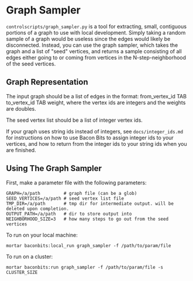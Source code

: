 # Graph Sampler

`controlscripts/graph_sampler.py` is a tool for extracting, small, contiguous portions of a graph to use with local development. Simply taking a random sample of a graph would be useless since the edges would likely be disconnected. Instead, you can use the graph sampler, which takes the graph and a list of "seed" vertices, and returns a sample consisting of all edges either going to or coming from vertices in the N-step-neighborhood of the seed vertices.

## Graph Representation

The input graph should be a list of edges in the format: from_vertex_id TAB to_vertex_id TAB weight, where the vertex ids are integers and the weights are doubles.

The seed vertex list should be a list of integer vertex ids.

If your graph uses string ids instead of integers, see `docs/integer_ids.md` for instructions on how to use Bacon Bits to assign integer ids to your vertices, and how to return from the integer ids to your string ids when you are finished.

## Using The Graph Sampler

First, make a parameter file with the following parameters:

    GRAPH=/a/path         # graph file (can be a glob)
    SEED_VERTICES=/a/path # seed vertex list file
    TMP_DIR=/a/path       # tmp dir for intermediate output. will be deleted upon completion.
    OUTPUT_PATH=/a/path   # dir to store output into
    NEIGHBORHOOD_SIZE=3   # how many steps to go out from the seed vertices

To run on your local machine:

    mortar baconbits:local_run graph_sampler -f /path/to/param/file

To run on a cluster:

    mortar baconbits:run graph_sampler -f /path/to/param/file -s CLUSTER_SIZE

